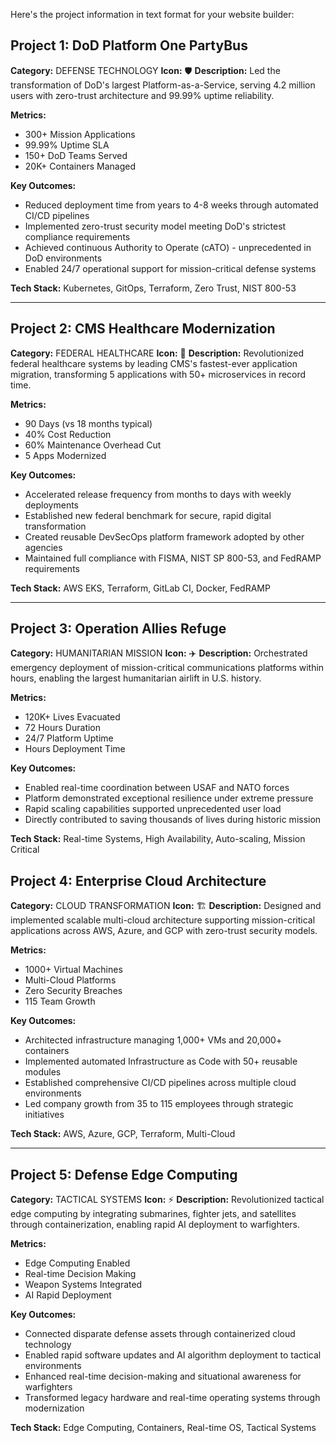 Here's the project information in text format for your website builder:

## Project 1: DoD Platform One PartyBus
**Category:** DEFENSE TECHNOLOGY
**Icon:** 🛡️
**Description:** Led the transformation of DoD's largest Platform-as-a-Service, serving 4.2 million users with zero-trust architecture and 99.99% uptime reliability.

**Metrics:**
- 300+ Mission Applications
- 99.99% Uptime SLA  
- 150+ DoD Teams Served
- 20K+ Containers Managed

**Key Outcomes:**
- Reduced deployment time from years to 4-8 weeks through automated CI/CD pipelines
- Implemented zero-trust security model meeting DoD's strictest compliance requirements
- Achieved continuous Authority to Operate (cATO) - unprecedented in DoD environments
- Enabled 24/7 operational support for mission-critical defense systems

**Tech Stack:** Kubernetes, GitOps, Terraform, Zero Trust, NIST 800-53

---

## Project 2: CMS Healthcare Modernization
**Category:** FEDERAL HEALTHCARE
**Icon:** 🏥
**Description:** Revolutionized federal healthcare systems by leading CMS's fastest-ever application migration, transforming 5 applications with 50+ microservices in record time.

**Metrics:**
- 90 Days (vs 18 months typical)
- 40% Cost Reduction
- 60% Maintenance Overhead Cut
- 5 Apps Modernized

**Key Outcomes:**
- Accelerated release frequency from months to days with weekly deployments
- Established new federal benchmark for secure, rapid digital transformation
- Created reusable DevSecOps platform framework adopted by other agencies
- Maintained full compliance with FISMA, NIST SP 800-53, and FedRAMP requirements

**Tech Stack:** AWS EKS, Terraform, GitLab CI, Docker, FedRAMP

---

## Project 3: Operation Allies Refuge
**Category:** HUMANITARIAN MISSION
**Icon:** ✈️
**Description:** Orchestrated emergency deployment of mission-critical communications platforms within hours, enabling the largest humanitarian airlift in U.S. history.

**Metrics:**
- 120K+ Lives Evacuated
- 72 Hours Duration
- 24/7 Platform Uptime
- Hours Deployment Time

**Key Outcomes:**
- Enabled real-time coordination between USAF and NATO forces
- Platform demonstrated exceptional resilience under extreme pressure
- Rapid scaling capabilities supported unprecedented user load
- Directly contributed to saving thousands of lives during historic mission

**Tech Stack:** Real-time Systems, High Availability, Auto-scaling, Mission Critical


## Project 4: Enterprise Cloud Architecture
**Category:** CLOUD TRANSFORMATION
**Icon:** 🏗️
**Description:** Designed and implemented scalable multi-cloud architecture supporting mission-critical applications across AWS, Azure, and GCP with zero-trust security models.

**Metrics:**
- 1000+ Virtual Machines
- Multi-Cloud Platforms
- Zero Security Breaches
- 115 Team Growth

**Key Outcomes:**
- Architected infrastructure managing 1,000+ VMs and 20,000+ containers
- Implemented automated Infrastructure as Code with 50+ reusable modules
- Established comprehensive CI/CD pipelines across multiple cloud environments
- Led company growth from 35 to 115 employees through strategic initiatives

**Tech Stack:** AWS, Azure, GCP, Terraform, Multi-Cloud

---

## Project 5: Defense Edge Computing
**Category:** TACTICAL SYSTEMS
**Icon:** ⚡
**Description:** Revolutionized tactical edge computing by integrating submarines, fighter jets, and satellites through containerization, enabling rapid AI deployment to warfighters.

**Metrics:**
- Edge Computing Enabled
- Real-time Decision Making
- Weapon Systems Integrated
- AI Rapid Deployment

**Key Outcomes:**
- Connected disparate defense assets through containerized cloud technology
- Enabled rapid software updates and AI algorithm deployment to tactical environments
- Enhanced real-time decision-making and situational awareness for warfighters
- Transformed legacy hardware and real-time operating systems through modernization

**Tech Stack:** Edge Computing, Containers, Real-time OS, Tactical Systems